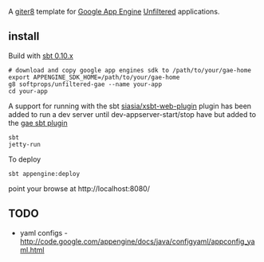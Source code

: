 A [giter8][g8] template for [Google App Engine][gae] [Unfiltered][unfiltered] applications.


## install

Build with [sbt 0.10.x][sbt]

    # download and copy google app engines sdk to /path/to/your/gae-home
    export APPENGINE_SDK_HOME=/path/to/your/gae-home
    g8 softprops/unfiltered-gae --name your-app
    cd your-app

A support for running with the sbt [siasia/xsbt-web-plugin](https://github.com/siasia/xsbt-web-plugin#readme) plugin has been added to run a dev server until dev-appserver-start/stop have but added to the [gae sbt plugin][gaesbt]

    sbt
    jetty-run

To deploy

    sbt appengine:deploy



point your browse at http://localhost:8080/

## TODO

* yaml configs - http://code.google.com/appengine/docs/java/configyaml/appconfig_yaml.html

[sbt]: https://github.com/harrah/xsbt/wiki
[eed3si9n]: https://github.com/eed3si9n/
[gaesbt]: https://github.com/eed3si9n/sbt-appengine
[g8]: http://github.com/n8han/giter8#readme
[unfiltered]: http://github.com/unfiltered/unfiltered#readme
[gae]: http://code.google.com/appengine/
